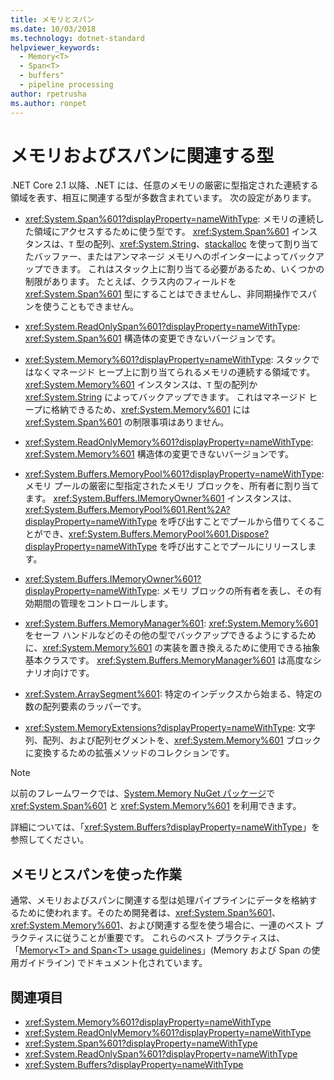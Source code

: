 ```yaml
---
title: メモリとスパン
ms.date: 10/03/2018
ms.technology: dotnet-standard
helpviewer_keywords:
  - Memory<T>
  - Span<T>
  - buffers"
  - pipeline processing
author: rpetrusha
ms.author: ronpet
---
```


# <a name="memory--and-span-related-types"></a>メモリおよびスパンに関連する型

.NET Core 2.1 以降、.NET には、任意のメモリの厳密に型指定された連続する領域を表す、相互に関連する型が多数含まれています。 次の設定があります。

- <xref:System.Span%601?displayProperty=nameWithType>: メモリの連続した領域にアクセスするために使う型です。 <xref:System.Span%601> インスタンスは、`T` 型の配列、<xref:System.String>、[stackalloc](~/docs/csharp/language-reference/keywords/stackalloc.md) を使って割り当てたバッファー、またはアンマネージ メモリへのポインターによってバックアップできます。 これはスタック上に割り当てる必要があるため、いくつかの制限があります。 たとえば、クラス内のフィールドを <xref:System.Span%601> 型にすることはできませんし、非同期操作でスパンを使うこともできません。

- <xref:System.ReadOnlySpan%601?displayProperty=nameWithType>: <xref:System.Span%601> 構造体の変更できないバージョンです。

- <xref:System.Memory%601?displayProperty=nameWithType>: スタックではなくマネージド ヒープ上に割り当てられるメモリの連続する領域です。 <xref:System.Memory%601> インスタンスは、`T` 型の配列か <xref:System.String> によってバックアップできます。 これはマネージド ヒープに格納できるため、<xref:System.Memory%601> には <xref:System.Span%601> の制限事項はありません。

- <xref:System.ReadOnlyMemory%601?displayProperty=nameWithType>: <xref:System.Memory%601> 構造体の変更できないバージョンです。

- <xref:System.Buffers.MemoryPool%601?displayProperty=nameWithType>: メモリ プールの厳密に型指定されたメモリ ブロックを、所有者に割り当てます。 <xref:System.Buffers.IMemoryOwner%601> インスタンスは、<xref:System.Buffers.MemoryPool%601.Rent%2A?displayProperty=nameWithType> を呼び出すことでプールから借りてくることができ、<xref:System.Buffers.MemoryPool%601.Dispose?displayProperty=nameWithType> を呼び出すことでプールにリリースします。

- <xref:System.Buffers.IMemoryOwner%601?displayProperty=nameWithType>: メモリ ブロックの所有者を表し、その有効期間の管理をコントロールします。

- <xref:System.Buffers.MemoryManager%601>: <xref:System.Memory%601> をセーフ ハンドルなどのその他の型でバックアップできるようにするために、<xref:System.Memory%601> の実装を置き換えるために使用できる抽象基本クラスです。 <xref:System.Buffers.MemoryManager%601> は高度なシナリオ向けです。

- <xref:System.ArraySegment%601>: 特定のインデックスから始まる、特定の数の配列要素のラッパーです。

- <xref:System.MemoryExtensions?displayProperty=nameWithType>: 文字列、配列、および配列セグメントを、<xref:System.Memory%601> ブロックに変換するための拡張メソッドのコレクションです。

> [!NOTE]
> 以前のフレームワークでは、[System.Memory NuGet パッケージ](https://www.nuget.org/packages/System.Memory/)で <xref:System.Span%601> と <xref:System.Memory%601> を利用できます。

詳細については、「<xref:System.Buffers?displayProperty=nameWithType>」を参照してください。

## <a name="working-with-memory-and-span"></a>メモリとスパンを使った作業

通常、メモリおよびスパンに関連する型は処理パイプラインにデータを格納するために使われます。そのため開発者は、<xref:System.Span%601>、<xref:System.Memory%601>、および関連する型を使う場合に、一連のベスト プラクティスに従うことが重要です。 これらのベスト プラクティスは、「[Memory\<T> and Span\<T> usage guidelines](memory-t-usage-guidelines.md)」(Memory<T> および Span <T> の使用ガイドライン) でドキュメント化されています。

## <a name="see-also"></a>関連項目

- <xref:System.Memory%601?displayProperty=nameWithType>
- <xref:System.ReadOnlyMemory%601?displayProperty=nameWithType>
- <xref:System.Span%601?displayProperty=nameWithType>
- <xref:System.ReadOnlySpan%601?displayProperty=nameWithType>
- <xref:System.Buffers?displayProperty=nameWithType>